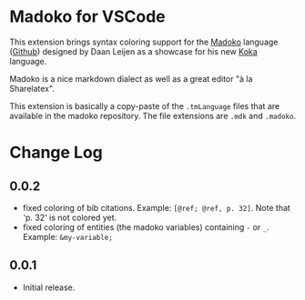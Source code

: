 # Madoko for VSCode

This extension brings syntax coloring support for the [Madoko] language
([Github]) designed by Daan Leijen as a showcase for his new [Koka] language.

Madoko is a nice markdown dialect as well as a great editor "à la Sharelatex".

[Madoko]: https://www.madoko.net
[Github]: https://github.com/koka-lang/madoko
[Koka]: https://github.com/koka-lang/koka

This extension is basically a copy-paste of the `.tmLanguage` files that
are available in the madoko repository. The file extensions are `.mdk` and
`.madoko`.

# Change Log

## 0.0.2
- fixed coloring of bib citations. Example: `[@ref; @ref, p. 32]`.
  Note that 'p. 32' is not colored yet.
- fixed coloring of entities (the madoko variables) containing
  `-` or `_`. Example: `&my-variable;`

## 0.0.1
- Initial release.
